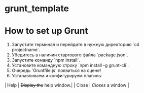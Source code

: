 grunt_template
==============

# How to set up Grunt

1. Запустите терминал и перейдите в нужную директорию ´cd projectname´.
2. Убедитесь в наличии стартового файла ´package.json´.
3. Запустите команду ´npm install´.
4. Установите командную строку ´npm install -g grunt-cli´.
5. Очередь ´Gruntfile.js´ появиться на сцене!
6. Устанавливаем и конфигурируем плагины 

| Help      | ~~Display the~~ help window.|
| Close     | _Closes_ a window     |
